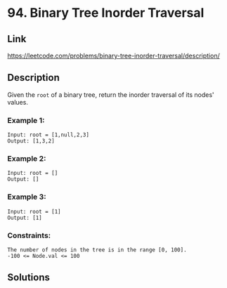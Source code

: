 # 94. Binary Tree Inorder Traversal

## Link
https://leetcode.com/problems/binary-tree-inorder-traversal/description/

## Description

Given the `root` of a binary tree, return the inorder traversal of its nodes' values.

### Example 1:
```
Input: root = [1,null,2,3]
Output: [1,3,2]
```

### Example 2:
```
Input: root = []
Output: []
```

### Example 3:
```
Input: root = [1]
Output: [1]
```
 
### Constraints:
```
The number of nodes in the tree is in the range [0, 100].
-100 <= Node.val <= 100
```

## Solutions
